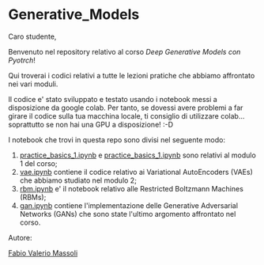 # Generative_Models

Caro studente, 

Benvenuto nel repository relativo al corso *Deep Generative Models con Pyotrch*!

Qui troverai i codici relativi a tutte le lezioni pratiche che abbiamo affrontato nei vari moduli. 

Il codice e' stato sviluppato e testato usando i notebook messi a disposizione da google colab. Per tanto, se dovessi avere problemi a far girare il codice sulla tua macchina locale, ti consiglio di utilizzare colab... soprattutto se non hai una GPU a disposizione! :-D 

I notebook che trovi in questa repo sono divisi nel seguente modo:

1) [practice_basics_1.ipynb](https://github.com/DeepLearningItalia/Generative_Models/blob/main/practice_basics_1.ipynb) e [practice_basics_1.ipynb](https://github.com/DeepLearningItalia/Generative_Models/blob/main/practice_basics_2.ipynb) sono relativi al modulo 1 del corso;
2) [vae.ipynb](https://github.com/DeepLearningItalia/Generative_Models/blob/main/vae.ipynb) contiene il codice relativo ai Variational AutoEncoders (VAEs) che abbiamo studiato nel modulo 2;
3) [rbm.ipynb](https://github.com/DeepLearningItalia/Generative_Models/blob/main/rbm.ipynb) e' il notebook relativo alle Restricted Boltzmann Machines (RBMs);
4) [gan.ipynb](https://github.com/DeepLearningItalia/Generative_Models/blob/main/gan.ipynb) contiene l'implementazione delle Generative Adversarial Networks (GANs) che sono state l'ultimo argomento affrontato nel corso.

Autore:

[Fabio Valerio Massoli](mailto:fabiovaleriomassoli@gmail.com)
